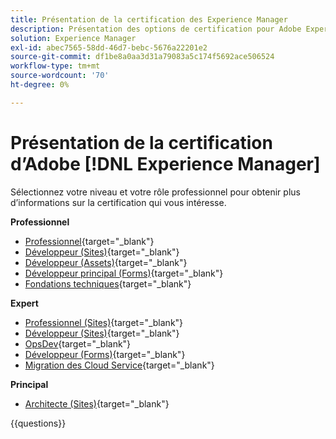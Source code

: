 ```yaml
---
title: Présentation de la certification des Experience Manager
description: Présentation des options de certification pour Adobe Experience Manager
solution: Experience Manager
exl-id: abec7565-58dd-46d7-bebc-5676a22201e2
source-git-commit: df1be8a0aa3d31a79083a5c174f5692ace506524
workflow-type: tm+mt
source-wordcount: '70'
ht-degree: 0%

---
```


# Présentation de la certification d’Adobe [!DNL Experience Manager]

Sélectionnez votre niveau et votre rôle professionnel pour obtenir plus d’informations sur la certification qui vous intéresse.

**Professionnel**

* [Professionnel](https://certification.adobe.com/certification/experience-manager-business-practitioner-professional){target="_blank"} <!--AD0-E126-->
* [Développeur (Sites)](https://certification.adobe.com/certification/sites-developer-professional){target="_blank"} <!--AD0-E123-->
* [Développeur (Assets)](https://certification.adobe.com/certification/assets-developer-professional){target="_blank"} <!--AD0-E129-->
* [Développeur principal (Forms)](https://certification.adobe.com/certification/backend-developer-professional){target="_blank"} <!--AD0-E127-->
* [Fondations techniques](https://certification.adobe.com/certification/technical-foundations-professional){target="_blank"} <!--AD0-E132-->

**Expert**

* [Professionnel (Sites)](https://certification.adobe.com/certification/sites-business-practitioner-expert){target="_blank"} <!--AD0-E121-->
* [Développeur (Sites)](https://certification.adobe.com/certification/sites-developer-expert){target="_blank"} <!--AD0-E134-->
* [OpsDev](https://certification.adobe.com/certification/aem-devops-engineer-expert){target="_blank"} <!--AD0-E124-->
* [Développeur (Forms)](https://certification.adobe.com/certification/aem-forms-developer-expert){target="_blank"} <!--AD0-E125-->
* [Migration des Cloud Service](https://certification.adobe.com/certification/cloud-service-migration-expert){target="_blank"} <!--AD0-E136-->

**Principal**

* [Architecte (Sites)](https://certification.adobe.com/certification/sites-architect-master){target="_blank"} <!--AD0-E117-->

{{questions}}
